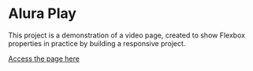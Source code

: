 # Alura Play

This project is a demonstration of a video page, created to show Flexbox properties in practice by building a responsive project.

[Access the page here](https://alura-play-weld-eight.vercel.app/)
